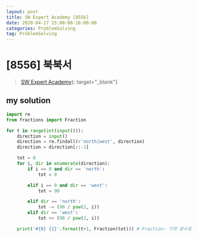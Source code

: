 ```yaml
---
layout: post
title: SW Expert Academy [8556]
date: 2020-04-17 15:00:00-16:00:00
categories: ProblemSolving
tag: ProblemSolving
---
```


# [8556] 북북서
> [SW Expert Academy](https://swexpertacademy.com/main/main.do){: target="_blank"}

## my solution
```python
import re
from fractions import Fraction

for t in range(int(input())):
    direction = input()
    direction = re.findall(r'north|west', direction)
    direction = direction[::-1]

    tot = 0
    for i, dir in enumerate(direction):
        if i == 0 and dir == 'north':
            tot = 0

        elif i == 0 and dir == 'west':
            tot = 90

        elif dir == 'north':
            tot -= (90 / pow(2, i))
        elif dir == 'west':
            tot += (90 / pow(2, i))

    print('#{0} {1}'.format(t+1, Fraction(tot))) # Fraction: 기약 분수로 출력
```
